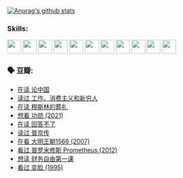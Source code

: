 
[![Anurag's github stats](https://github-readme-stats.vercel.app/api?username=w940853815)](https://github.com/anuraghazra/github-readme-stats)

### Skills:

<code><img height="32" src="https://cdn.jsdelivr.net/npm/simple-icons@v5/icons/python.svg"></code>
<code><img height="32" src="https://cdn.jsdelivr.net/npm/simple-icons@v5/icons/javascript.svg"></code>
<code><img height="32" src="https://cdn.jsdelivr.net/npm/simple-icons@v5/icons/django.svg"></code>
<code><img height="32" src="https://cdn.jsdelivr.net/npm/simple-icons@v5/icons/flask.svg"></code>
<code><img height="32" src="https://cdn.jsdelivr.net/npm/simple-icons@v5/icons/vuetify.svg"></code>
<code><img height="32" src="https://cdn.jsdelivr.net/npm/simple-icons@v5/icons/git.svg"></code>
<code><img height="32" src="https://cdn.jsdelivr.net/npm/simple-icons@v5/icons/docker.svg"></code>
<code><img height="32" src="https://cdn.jsdelivr.net/npm/simple-icons@v5/icons/postgresql.svg"></code>
<code><img height="32" src="https://cdn.jsdelivr.net/npm/simple-icons@v5/icons/elasticsearch.svg"></code>
<code><img height="32" src="https://cdn.jsdelivr.net/npm/simple-icons@v5/icons/macos.svg"></code>
<code><img height="32" src="https://cdn.jsdelivr.net/npm/simple-icons@v5/icons/linux.svg"></code>

### 🗣 豆瓣:

<!-- DOUBAN-ACTIVITIES:START -->
- [在读 论中国](https://www.douban.com/people/136069238/status/3805671678/?_i=47893792)
- [读过 工作、消费主义和新穷人](https://www.douban.com/people/136069238/status/3803834644/?_i=47893792)
- [在读 穆斯林的葬礼](https://www.douban.com/people/136069238/status/3802824932/?_i=47893792)
- [想看 功勋‎ (2021)](https://www.douban.com/people/136069238/status/3802127044/?_i=47893792)
- [在读 回答不了](https://www.douban.com/people/136069238/status/3802078489/?_i=47893792)
- [读过 普京传](https://www.douban.com/people/136069238/status/3802076688/?_i=47893792)
- [在看 大明王朝1566‎ (2007)](https://www.douban.com/people/136069238/status/3800275133/?_i=47893792)
- [看过 普罗米修斯 Prometheus‎ (2012)](https://www.douban.com/people/136069238/status/3795487470/?_i=47893792)
- [想读 财务自由第一课](https://www.douban.com/people/136069238/status/3794955007/?_i=47893792)
- [看过 变脸‎ (1995)](https://www.douban.com/people/136069238/status/3794210254/?_i=47893792)
<!-- DOUBAN-ACTIVITIES:END -->
<!--
**w940853815/w940853815** is a ✨ _special_ ✨ repository because its `README.md` (this file) appears on your GitHub profile.

Here are some ideas to get you started:

- 🔭 I’m currently working on ...
- 🌱 I’m currently learning ...
- 👯 I’m looking to collaborate on ...
- 🤔 I’m looking for help with ...
- 💬 Ask me about ...
- 📫 How to reach me: ...
- 😄 Pronouns: ...
- ⚡ Fun fact: ...
-->
